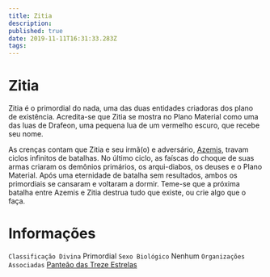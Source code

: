 ```yaml
---
title: Zitia
description: 
published: true
date: 2019-11-11T16:31:33.283Z
tags: 
---
```


<!-- SUBTITLE: Primordial do Nada -->

# Zitia
Zitia é o primordial do nada, uma das duas entidades criadoras dos plano de existência. Acredita-se que Zitia se mostra no Plano Material como uma das luas de Drafeon, uma pequena lua de um vermelho escuro, que recebe seu nome.

As crenças contam que Zitia e seu irmã(o) e adversário, [Azemis](http://localhost/divindades/panteao-das-treze-estrelas/azemis#azemis), travam ciclos infinitos de batalhas. No último ciclo, as faíscas do choque de suas armas criaram os demônios primários, os arqui-diabos, os deuses e o Plano Material. Após uma eternidade de batalha sem resultados, ambos os primordiais se cansaram e voltaram a dormir. Teme-se que a próxima batalha entre Azemis e Zitia destrua tudo que existe, ou crie algo que o faça.

# Informações
`Classificação Divina` Primordial 
`Sexo Biológico` Nenhum 
`Organizações Associadas` [Panteão das Treze Estrelas](http://localhost/divindades/panteao-das-treze-estrelas#panteao-das-treze-estrelas)


